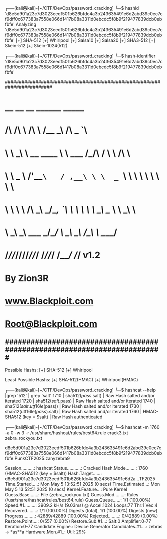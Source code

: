 ┌──(kali㉿kali)-[~/CTF/DevOps/password_cracking]
└─$ hashid 'd8e5d901a23c7d3023eedf501b626bfdc4a3b243635491e6d2abd39c0ec7cf9dff0c677383a7558e066d1417b08a3311d0ebcdc5f8b9f219477839dcb0ebfbfe'
Analyzing 'd8e5d901a23c7d3023eedf501b626bfdc4a3b243635491e6d2abd39c0ec7cf9dff0c677383a7558e066d1417b08a3311d0ebcdc5f8b9f219477839dcb0ebfbfe'
[+] SHA-512 
[+] Whirlpool 
[+] Salsa10 
[+] Salsa20 
[+] SHA3-512 
[+] Skein-512 
[+] Skein-1024(512) 


┌──(kali㉿kali)-[~/CTF/DevOps/password_cracking]
└─$ hash-identifier 'd8e5d901a23c7d3023eedf501b626bfdc4a3b243635491e6d2abd39c0ec7cf9dff0c677383a7558e066d1417b08a3311d0ebcdc5f8b9f219477839dcb0ebfbfe'

   #########################################################################
   #     __  __                     __           ______    _____           #
   #    /\ \/\ \                   /\ \         /\__  _\  /\  _ `\         #
   #    \ \ \_\ \     __      ____ \ \ \___     \/_/\ \/  \ \ \/\ \        #
   #     \ \  _  \  /'__`\   / ,__\ \ \  _ `\      \ \ \   \ \ \ \ \       #
   #      \ \ \ \ \/\ \_\ \_/\__, `\ \ \ \ \ \      \_\ \__ \ \ \_\ \      #
   #       \ \_\ \_\ \___ \_\/\____/  \ \_\ \_\     /\_____\ \ \____/      #
   #        \/_/\/_/\/__/\/_/\/___/    \/_/\/_/     \/_____/  \/___/  v1.2 #
   #                                                             By Zion3R #
   #                                                    www.Blackploit.com #
   #                                                   Root@Blackploit.com #
   #########################################################################
--------------------------------------------------

Possible Hashs:
[+] SHA-512
[+] Whirlpool

Least Possible Hashs:
[+] SHA-512(HMAC)
[+] Whirlpool(HMAC)


┌──(kali㉿kali)-[~/CTF/DevOps/password_cracking]
└─$ hashcat --help |grep '512' | grep 'salt'
   1710 | sha512($pass.$salt)                                        | Raw Hash salted and/or iterated
   1720 | sha512($salt.$pass)                                        | Raw Hash salted and/or iterated
   1740 | sha512($salt.utf16le($pass))                               | Raw Hash salted and/or iterated
   1730 | sha512(utf16le($pass).$salt)                               | Raw Hash salted and/or iterated
   1760 | HMAC-SHA512 (key = $salt)                                  | Raw Hash authenticated

┌──(kali㉿kali)-[~/CTF/DevOps/password_cracking]
└─$ hashcat -m 1760 -a 0 -w 3 -r /usr/share/hashcat/rules/best64.rule crack3.txt zebra_rockyou.txt

d8e5d901a23c7d3023eedf501b626bfdc4a3b243635491e6d2abd39c0ec7cf9dff0c677383a7558e066d1417b08a3311d0ebcdc5f8b9f219477839dcb0ebfbfe:PunkCTF2025:zanyzebra9
                                                          
Session..........: hashcat
Status...........: Cracked
Hash.Mode........: 1760 (HMAC-SHA512 (key = $salt))
Hash.Target......: d8e5d901a23c7d3023eedf501b626bfdc4a3b243635491e6d2a...TF2025
Time.Started.....: Mon May  5 13:52:51 2025 (0 secs)
Time.Estimated...: Mon May  5 13:52:51 2025 (0 secs)
Kernel.Feature...: Pure Kernel
Guess.Base.......: File (zebra_rockyou.txt)
Guess.Mod........: Rules (/usr/share/hashcat/rules/best64.rule)
Guess.Queue......: 1/1 (100.00%)
Speed.#1.........:  3909.2 kH/s (9.03ms) @ Accel:1024 Loops:77 Thr:1 Vec:4
Recovered........: 1/1 (100.00%) Digests (total), 1/1 (100.00%) Digests (new)
Progress.........: 42889/42889 (100.00%)
Rejected.........: 0/42889 (0.00%)
Restore.Point....: 0/557 (0.00%)
Restore.Sub.#1...: Salt:0 Amplifier:0-77 Iteration:0-77
Candidate.Engine.: Device Generator
Candidates.#1....: zebras -> *as**a
Hardware.Mon.#1..: Util: 29%
